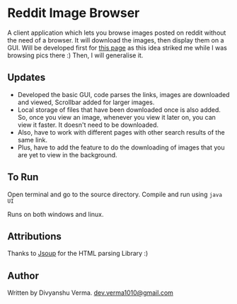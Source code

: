 Reddit Image Browser
====================

A client application which lets you browse images posted on reddit without the need of a browser.
It will download the images, then display them on a GUI.
Will be developed first for
[this page](http://www.reddit.com/r/fffffffuuuuuuuuuuuu/)
as this idea striked me while I was browsing pics there :)
Then, I will generalise it.

Updates
-------

* Developed the basic GUI, code parses the links, images are downloaded and viewed, Scrollbar added for larger images.
* Local storage of files that have been downloaded once is also added. So, once you view an image, whenever you view it later on, you can view it faster. It doesn't need to be downloaded. 
* Also, have to work with different pages with other search results of the same link.
* Plus, have to add the feature to do the downloading of images that you are yet to view in the background.

To Run
-------

Open terminal and go to the source directory. Compile and run using `java UI`

Runs on both windows and linux.

Attributions
------------

Thanks to [Jsoup](http://jsoup.org/)  for the HTML parsing Library :)

Author
------

Written by Divyanshu Verma.
dev.verma1010@gmail.com